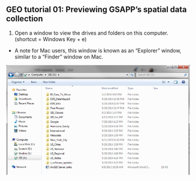 ## GEO tutorial 01: Previewing GSAPP’s spatial data collection

1.	Open a window to view the drives and folders on this computer. 
(shortcut = Windows Key + e)
  * A note for Mac users, this window is known as an “Explorer” window, similar to a “Finder” window on Mac.


![image](https://github.com/ebarry/dteq/blob/master/Week01/images/geo_01_folderview1.PNG)

